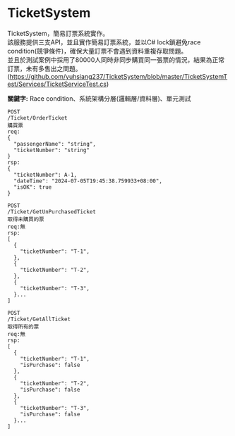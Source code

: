 # TicketSystem
TicketSystem，簡易訂票系統實作。  
該服務提供三支API，並且實作簡易訂票系統，並以C# lock鎖避免race condition(競爭條件)，確保大量訂票不會遇到資料重複存取問題。  
並且於測試案例中採用了80000人同時非同步購買同一張票的情況，結果為正常訂票，未有多售出之問題。
(https://github.com/yuhsiang237/TicketSystem/blob/master/TicketSystemTest/Services/TicketServiceTest.cs)

<b>關鍵字:</b> Race condition、系統架構分層(邏輯層/資料層)、單元測試

```
POST
​/Ticket​/OrderTicket
購買票
req:
{
  "passengerName": "string",
  "ticketNumber": "string"
}
rsp:
{
  "ticketNumber": A-1,
  "dateTime": "2024-07-05T19:45:38.759933+08:00",
  "isOK": true
}
```
```
POST
​/Ticket​/GetUnPurchasedTicket
取得未購買的票
req:無
rsp:
[
  {
    "ticketNumber": "T-1",
  },
  {
    "ticketNumber": "T-2",
  },
  {
    "ticketNumber": "T-3",
  }...
]
```
```
POST
​/Ticket​/GetAllTicket
取得所有的票
req:無
rsp:
[
  {
    "ticketNumber": "T-1",
    "isPurchase": false
  },
  {
    "ticketNumber": "T-2",
    "isPurchase": false
  },
  {
    "ticketNumber": "T-3",
    "isPurchase": false
  }...
]
```
